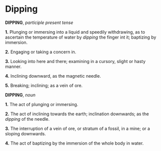 # Dipping

**DIPPING**, _participle present tense_

**1.** Plunging or immersing into a liquid and speedily withdrawing, as to ascertain the temperature of water by _dipping_ the finger int it; baptizing by immersion.

**2.** Engaging or taking a concern in.

**3.** Looking into here and there; examining in a cursory, slight or hasty manner.

**4.** Inclining downward, as the magnetic needle.

**5.** Breaking; inclining; as a vein of ore.

**DIPPING**, _noun_

**1.** The act of plunging or immersing.

**2.** The act of inclining towards the earth; inclination downwards; as the _dipping_ of the needle.

**3.** The interruption of a vein of ore, or stratum of a fossil, in a mine; or a sloping downwards.

**4.** The act of baptizing by the immersion of the whole body in water.